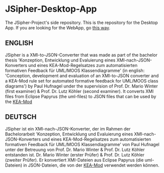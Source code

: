 # JSipher-Desktop-App

The JSipher-Project's side repository. This is the repository for the Desktop App. If you are looking for the WebApp, go [this way](https://github.com/Pythagorion/JSipher-Website).

## ENGLISH

JSipher is a XMI-to-JSON-Converter that was made as part of the bachelor thesis 'Konzeption, Entwicklung und Evaluierung eines XMI-nach-JSON-Konverters und eines KEA-Mod-Regelsatzes zum automatisierten formativen Feedback für UML/MOOS Klassendiagramme' (in english: 'Conception, development and evaluation of an XMI-to-JSON converter and a KEA-Mod rule set for automated formative feedback for UML/MOOS class diagrams') by Paul Hufnagel under the supervision of Prof. Dr. Mario Winter (first examiner) & Prof. Dr. Lutz Köhler (second examiner).
It converts XMI files from Eclipse Papyrus (the uml-files) to JSON files that can be used by the [KEA-Mod](https://keamod.gi.de/)

## DEUTSCH
JSipher ist ein XMI-nach-JSON-Konverter, der im Rahmen der Bachelorarbeit 'Konzeption, Entwicklung und Evaluierung eines XMI-nach-JSON-Konverters und eines KEA-Mod-Regelsatzes zum automatisierten formativen Feedback für UML/MOOS Klassendiagramme' von Paul Hufnagel unter der Betreuung von Prof. Dr. Mario Winter & Prof. Dr. Lutz Köhler entstanden ist. Dr. Mario Winter (erster Prüfer) & Prof. Dr. Lutz Köhler (zweiter Prüfer).
Er konvertiert XMI-Dateien aus Eclipse Papyrus (die uml-Dateien) in JSON-Dateien, die von der [KEA-Mod](https://keamod.gi.de/) verwendet werden können.
